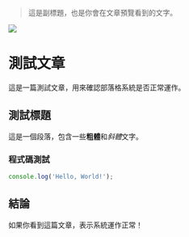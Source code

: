 > 這是副標題，也是你會在文章預覽看到的文字。

![](https://pbs.twimg.com/media/GpKKfnKWEAA7gcH?format=jpg&name=large)

# 測試文章

這是一篇測試文章，用來確認部落格系統是否正常運作。

## 測試標題

這是一個段落，包含一些**粗體**和*斜體*文字。

### 程式碼測試

```javascript
console.log('Hello, World!');
```

## 結論

如果你看到這篇文章，表示系統運作正常！